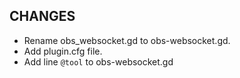 ## CHANGES
- Rename obs_websocket.gd to obs-websocket.gd.
- Add plugin.cfg file.
- Add line `@tool` to  obs-websocket.gd
